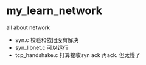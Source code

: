 # my_learn_network
all about network

- syn.c 校验和依旧没有解决
- syn_libnet.c 可以运行
- tcp_handshake.c 打算接收syn ack 再ack. 但太慢了

